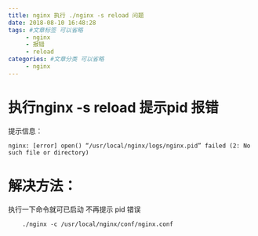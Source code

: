 ```yaml
---
title: nginx 执行 ./nginx -s reload 问题
date: 2018-08-10 16:48:28
tags: #文章标签 可以省略
     - nginx
     - 报错
     - reload
categories: #文章分类 可以省略
     - nginx 
---
```


# 执行nginx -s reload 提示pid 报错

提示信息：
``` 
nginx: [error] open() “/usr/local/nginx/logs/nginx.pid” failed (2: No such file or directory) 
```
# 解决方法：
执行一下命令就可已启动 不再提示 pid 错误
```
    ./nginx -c /usr/local/nginx/conf/nginx.conf
```
